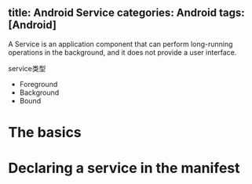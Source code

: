 title: Android Service
categories: Android
tags: [Android]
---
A Service is an application component that can perform long-running operations in the background, and it does not provide a user interface.

service类型

- Foreground
- Background
- Bound

# The basics

# Declaring a service in the manifest
